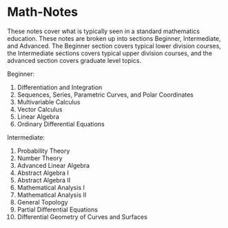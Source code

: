 # Math-Notes
These notes cover what is typically seen in a standard mathematics education. These notes are broken up into sections Beginner, Intermediate, and Advanced. The Beginner section covers typical lower division courses, the Intermediate sections covers typical upper division courses, and the advanced section covers graduate level topics.

Beginner:
1. Differentiation and Integration
2. Sequences, Series, Parametric Curves, and Polar Coordinates
3. Multivariable Calculus
4. Vector Calculus
5. Linear Algebra
6. Ordinary Differential Equations

Intermediate:
1. Probability Theory
3. Number Theory
4. Advanced Linear Algebra
5. Abstract Algebra I
6. Abstract Algebra II
7. Mathematical Analysis I
8. Mathematical Analysis II
9. General Topology
10. Partial Differential Equations
12. Differential Geometry of Curves and Surfaces
    
